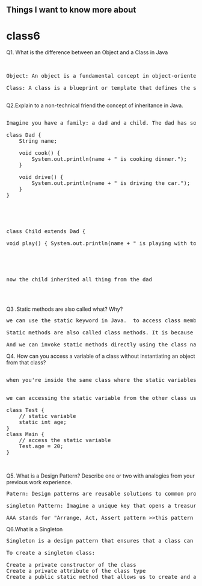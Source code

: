 ## Things I want to know more about
# class6


Q1. What is the difference between an Object and a Class in Java


<pre> 

Object: An object is a fundamental concept in object-oriented programming (OOP). It's a self-contained unit that combines both data (state) and the functions (behavior) that operate on that data. Objects are used to model real-world entities or concepts within a software system. Each object represents a specific instance of a class and can have its own unique state and behavior.

Class: A class is a blueprint or template that defines the structure and behavior of objects. It encapsulates the common attributes (state) and methods (behavior) that objects of that class will possess. A class provides a reusable and organized way to create objects with consistent properties and behaviors. Objects are instances of classes, meaning they are created based on the specifications provided by the class.

</pre>


Q2.Explain to a non-technical friend the concept of inheritance in Java.
<pre>

Imagine you have a family: a dad and a child. The dad has some traits, like his name and his ability to cook, and he can also do some things, like driving a car. Now, the child is part of the family and has similar traits because they inherit things from their dad.

class Dad {
    String name;

    void cook() {
        System.out.println(name + " is cooking dinner.");
    }

    void drive() {
        System.out.println(name + " is driving the car.");
    }
}





class Child extends Dad {

void play() { System.out.println(name + " is playing with toys."); } }





now the child inherited all thing from the dad



</pre>
Q3 .Static methods are also called what? Why?
<pre>
we can use the static keyword in Java.  to access class members without creating an instance of the class, we need to declare the class members static.

Static methods are also called class methods. It is because a static method belongs to the class rather than the object of a class.

And we can invoke static methods directly using the class name.
</pre>

Q4. How can you access a variable of a class without instantiating an object from that class?
<pre>

when you're inside the same class where the static variables are defined, you can access it directly without using the class name.


we can accessing the static variable from the other class using the class name. like :

class Test {
    // static variable
    static int age;
}
class Main {
    // access the static variable
    Test.age = 20;
}


</pre>

Q5. What is a Design Pattern? Describe one or two with analogies from your previous work experience.
<pre>
Patern: Design patterns are reusable solutions to common problems that arise during software design and development. Using design patterns can save time, improve code quality, and promote best practices in software design.

singleton Pattern: Imagine a unique key that opens a treasure chest. The Singleton pattern ensures that there's only one key in existence, allowing access to a shared resource. No matter how many people want to open the treasure chest, they all use the same key to access its contents.

AAA stands for "Arrange, Act, Assert pattern >>this pattern helps make your tests more readable and understandable by separating the different phases of a test case.
</pre>
Q6.What is a Singleton
<pre>
Singleton is a design pattern that ensures that a class can only have one object.

To create a singleton class:

Create a private constructor of the class
Create a private attribute of the class type
Create a public static method that allows us to create and access the object we created. 


</pre>
